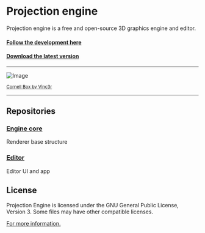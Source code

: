 # Projection engine

Projection engine is a free and open-source 3D graphics engine and editor.

#### [Follow the development here](https://github.com/orgs/projection-engine/projects/11/views/1)
#### [Download the latest version](https://github.com/projection-engine/editor/releases/tag/1.0.0)
---

![Image](https://github.com/projection-engine/editor/blob/next/showcase-images/img_1.png) 

<small><a href="https://github.com/Vinc3r/cornellBox">Cornell Box by Vinc3r</a></small>
 
---

## Repositories

### [Engine core](https://github.com/projection-engine/engine)

Renderer base structure

### [Editor](https://github.com/projection-engine/editor)

Editor UI and app
 
## License

Projection Engine is licensed under the GNU General Public License, Version 3.
Some files may have other compatible licenses.

[For more information.](https://www.gnu.org/licenses/gpl-3.0.html)
